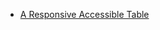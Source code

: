 * [A Responsive Accessible Table](http://adrianroselli.com/2017/11/a-responsive-accessible-table.html)
